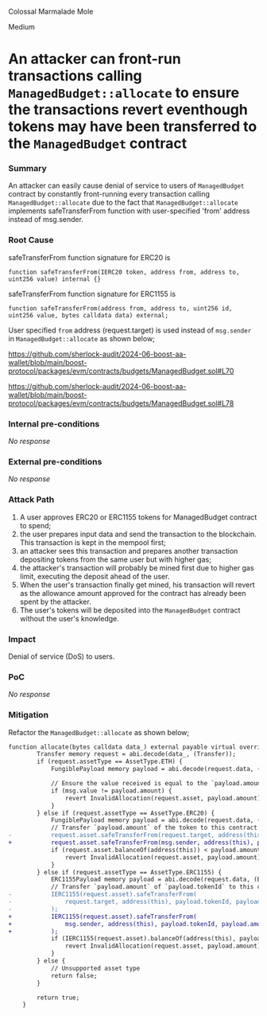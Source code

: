Colossal Marmalade Mole

Medium

# An attacker can front-run transactions calling `ManagedBudget::allocate` to ensure the transactions revert eventhough tokens may have been transferred to the `ManagedBudget` contract

### Summary

An attacker can easily cause denial of service to users of `ManagedBudget` contract by constantly front-running every transaction calling `ManagedBudget::allocate` due to the fact that `ManagedBudget::allocate` implements safeTransferFrom function with user-specified 'from' address instead of msg.sender.

### Root Cause

safeTransferFrom function signature for ERC20 is      
```solidity
function safeTransferFrom(IERC20 token, address from, address to, uint256 value) internal {}
```
safeTransferFrom function signature for ERC1155 is 

```solidity
function safeTransferFrom(address from, address to, uint256 id, uint256 value, bytes calldata data) external;
```
User specified `from` address (request.target) is used instead of `msg.sender` in `ManagedBudget::allocate` as shown below;

https://github.com/sherlock-audit/2024-06-boost-aa-wallet/blob/main/boost-protocol/packages/evm/contracts/budgets/ManagedBudget.sol#L70

https://github.com/sherlock-audit/2024-06-boost-aa-wallet/blob/main/boost-protocol/packages/evm/contracts/budgets/ManagedBudget.sol#L78

### Internal pre-conditions

_No response_

### External pre-conditions

_No response_

### Attack Path

1. A user approves ERC20 or ERC1155 tokens for ManagedBudget contract to spend;
2. the user prepares input data and send the transaction to the blockchain. This transaction is kept in the mempool first;
3. an attacker sees this transaction and prepares another transaction depositing tokens from the same user but with higher gas;
4. the attacker's transaction will probably be mined first due to higher gas limit, executing the deposit ahead of the user.
5. When the user's transaction finally get mined, his transaction will revert as the allowance amount approved for the contract has already been spent by the attacker.
6. The user's tokens will be deposited into the `ManagedBudget` contract without the user's knowledge.

### Impact

Denial of service (DoS) to users. 

### PoC

_No response_

### Mitigation

Refactor the `ManagedBudget::allocate` as shown below;

```diff
function allocate(bytes calldata data_) external payable virtual override returns (bool) {
        Transfer memory request = abi.decode(data_, (Transfer));
        if (request.assetType == AssetType.ETH) {
            FungiblePayload memory payload = abi.decode(request.data, (FungiblePayload));

            // Ensure the value received is equal to the `payload.amount`
            if (msg.value != payload.amount) {
                revert InvalidAllocation(request.asset, payload.amount);
            }
        } else if (request.assetType == AssetType.ERC20) {
            FungiblePayload memory payload = abi.decode(request.data, (FungiblePayload));
            // Transfer `payload.amount` of the token to this contract
-           request.asset.safeTransferFrom(request.target, address(this), payload.amount);
+           request.asset.safeTransferFrom(msg.sender, address(this), payload.amount);
            if (request.asset.balanceOf(address(this)) < payload.amount) {
                revert InvalidAllocation(request.asset, payload.amount);
            }
        } else if (request.assetType == AssetType.ERC1155) {
            ERC1155Payload memory payload = abi.decode(request.data, (ERC1155Payload));
            // Transfer `payload.amount` of `payload.tokenId` to this contract
-           IERC1155(request.asset).safeTransferFrom(
-               request.target, address(this), payload.tokenId, payload.amount, payload.data
-           );
+           IERC1155(request.asset).safeTransferFrom(
+               msg.sender, address(this), payload.tokenId, payload.amount, payload.data
+           );
            if (IERC1155(request.asset).balanceOf(address(this), payload.tokenId) < payload.amount) {
                revert InvalidAllocation(request.asset, payload.amount);
            }
        } else {
            // Unsupported asset type
            return false;
        }

        return true;
    }

```